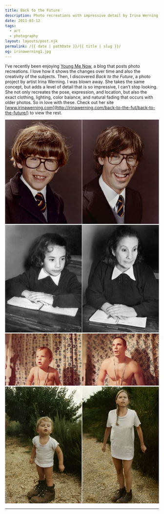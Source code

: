 ```yaml
---
title: Back to the Future
description: Photo recreations with impressive detail by Irina Werning.
date: 2011-03-12
tags: 
  - art
  - photography
layout: layouts/post.njk
permalink: /{{ date | pathDate }}/{{ title | slug }}/
og: irinawerning1.jpg
---
```


I’ve recently been enjoying [Young Me Now](http://www.zefrank.com/youngmenowme/blog/), a blog that posts photo recreations. I love how it shows the changes over time and also the creativity of the subjects. Then, I discovered _Back to the Future_, a photo project by artist Irina Werning. I was blown away. She takes the same concept, but adds a level of detail that is so impressive, I can’t stop looking. She not only recreates the pose, expression, and location, but also the exact clothing, lighting, color balance, and natural fading that occurs with older photos. So in love with these. Check out her site [www.irinawerning.com](http://irinawerning.com/back-to-the-fut/back-to-the-future/) to view the rest.

![](/img/irinawerning1.jpg)![](/img/irinawerning2.jpg)![](/img/irinawerning3.jpg)![](/img/irinawerning4.jpg)

---
